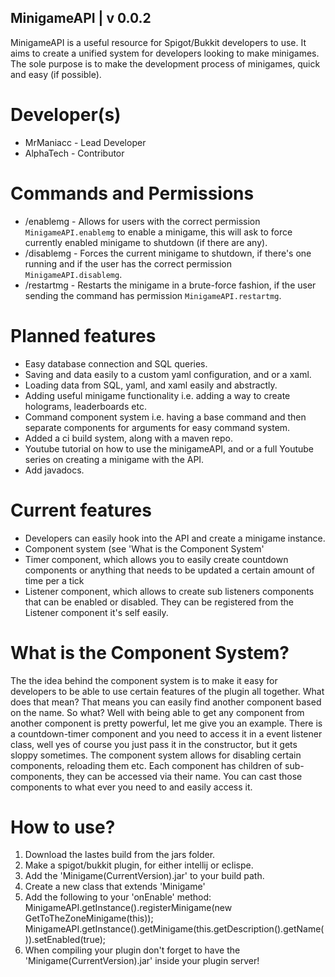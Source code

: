 ## MinigameAPI | v 0.0.2


MinigameAPI is a useful resource for Spigot/Bukkit developers to use. It aims to create a unified system for developers looking to make minigames.
The sole purpose is to make the development process of minigames, quick and easy (if possible).


# Developer(s)

* MrManiacc - Lead Developer
* AlphaTech - Contributor


# Commands and Permissions
* /enablemg <Minigame name> - Allows for users with the correct permission ```MinigameAPI.enablemg``` to enable a minigame, this will ask to force currently enabled minigame to shutdown (if there are any).
* /disablemg - Forces the current minigame to shutdown, if there's one running and if the user has the correct permission ```MinigameAPI.disablemg```.
* /restartmg - Restarts the minigame in a brute-force fashion, if the user sending the command has permission ```MinigameAPI.restartmg```.


# Planned features
* Easy database connection and SQL queries.
* Saving and data easily to a custom yaml configuration, and or a xaml.
* Loading data from SQL, yaml, and xaml easily and abstractly.
* Adding useful minigame functionality i.e. adding a way to create holograms, leaderboards etc.
* Command component system i.e. having a base command and then separate components for arguments for easy command system.
* Added a ci build system, along with a maven repo.
* Youtube tutorial on how to use the minigameAPI, and or a full Youtube series on creating a minigame with the API. 
* Add javadocs.

# Current features
* Developers can easily hook into the API and create a minigame instance.
* Component system (see 'What is the Component System'
* Timer component, which allows you to easily create countdown components or anything that needs to be updated a certain amount of time per a tick
* Listener component, which allows to create sub listeners components that can be enabled or disabled. They can be registered from the Listener component it's self easily.

# What is the Component System?
The the idea behind the component system is to make it easy for developers to be able to use certain features of the plugin all together. What does that mean? That means you can easily find another component based on the name. So what? Well with being able to get any component from another component is pretty powerful, let me give you an example. There is a countdown-timer component and you need to access it in a event listener class, well yes of course you just pass it in the constructor, but it gets sloppy sometimes. The component system allows for disabling certain components, reloading them etc. Each component has children of sub-components, they can be accessed via their name. You can cast those components to what ever you need to and easily access it. 

# How to use?
1. Download the lastes build from the jars folder.
2. Make a spigot/bukkit plugin, for either intellij or eclispe.
3. Add the 'Minigame(CurrentVersion).jar' to your build path.
4. Create a new class that extends 'Minigame'
5. Add the following to your 'onEnable' method:
  MinigameAPI.getInstance().registerMinigame(new GetToTheZoneMinigame(this));
  MinigameAPI.getInstance().getMinigame(this.getDescription().getName()).setEnabled(true);
6. When compiling your plugin don't forget to have the 'Minigame(CurrentVersion).jar' inside your plugin server!
